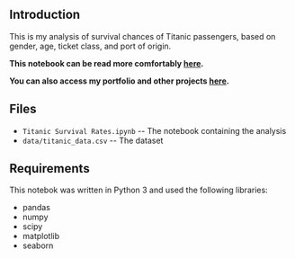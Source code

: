 ## Introduction

This is my analysis of survival chances of Titanic passengers, based on gender, age, ticket class, and port of origin.

**This notebook can be read more comfortably [here](https://hadrien-lcrx.github.io/notebooks/Titanic_Survival_Analysis.html).**

**You can also access my portfolio and other projects [here](https://hadrien-lcrx.github.io).**


## Files

- `Titanic Survival Rates.ipynb` -- The notebook containing the analysis
- `data/titanic_data.csv` -- The dataset


## Requirements

This notebok was written in Python 3 and used the following libraries:
- pandas
- numpy
- scipy
- matplotlib
- seaborn
